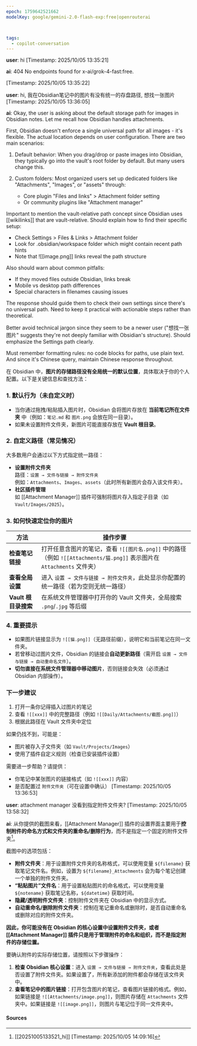 ```yaml
---
epoch: 1759642521662
modelKey: google/gemini-2.0-flash-exp:free|openrouterai



tags:
  - copilot-conversation
---
```


**user**: hi
[Timestamp: 2025/10/05 13:35:21]

**ai**: 404 No endpoints found for x-ai/grok-4-fast:free.


[Timestamp: 2025/10/05 13:35:22]

**user**: hi, 我在Obsidian笔记中的图片有没有统一的存盘路径, 想找一张图片
[Timestamp: 2025/10/05 13:36:05]

**ai**: <think>Okay, the user is asking about the default storage path for images in Obsidian notes. Let me recall how Obsidian handles attachments.

First, Obsidian doesn't enforce a single universal path for all images - it's flexible. The actual location depends on user configuration. There are two main scenarios:

1) Default behavior: When you drag/drop or paste images into Obsidian, they typically go into the vault's root folder by default. But many users change this.

2) Custom folders: Most organized users set up dedicated folders like "Attachments", "Images", or "assets" through:
   - Core plugin "Files and links" > Attachment folder setting
   - Or community plugins like "Attachment manager"

Important to mention the vault-relative path concept since Obsidian uses [[wikilinks]] that are vault-relative. Should explain how to find their specific setup:

- Check Settings > Files & Links > Attachment folder
- Look for .obsidian/workspace folder which might contain recent path hints
- Note that ![[image.png]] links reveal the path structure

Also should warn about common pitfalls:
- If they moved files outside Obsidian, links break
- Mobile vs desktop path differences
- Special characters in filenames causing issues

The response should guide them to check their own settings since there's no universal path. Need to keep it practical with actionable steps rather than theoretical.

Better avoid technical jargon since they seem to be a newer user ("想找一张图片" suggests they're not deeply familiar with Obsidian's structure). Should emphasize the Settings path clearly.

Must remember formatting rules: no code blocks for paths, use plain text. And since it's Chinese query, maintain Chinese response throughout.
</think>

在 Obsidian 中，**图片的存储路径没有全局统一的默认位置**，具体取决于你的个人配置。以下是关键信息和查找方法：

### 1. **默认行为（未自定义时）**
   - 当你通过拖拽/粘贴插入图片时，Obsidian 会将图片存放在 **当前笔记所在文件夹** 中（例如：`笔记.md` 和 `图片.png` 会放在同一目录）。
   - 如果未设置附件文件夹，新图片可能直接存放在 **Vault 根目录**。

### 2. **自定义路径（常见情况）**
   大多数用户会通过以下方式指定统一路径：
   - **设置附件文件夹**  
     路径：`设置 → 文件与链接 → 附件文件夹`  
     例如：`Attachments`、`Images`、`assets`（此时所有新图片会存入该文件夹）。
   - **社区插件管理**  
     如 [[Attachment Manager]] 插件可强制将图片存入指定子目录（如 `Vault/Images/2025`）。

### 3. **如何快速定位你的图片**
   | 方法                | 操作步骤                                                                 |
   |---------------------|--------------------------------------------------------------------------|
   | **检查笔记链接**     | 打开任意含图片的笔记，查看 `![[图片名.png]]` 中的路径（例如 `![[Attachments/猫.png]]` 表示图片在 `Attachments` 文件夹） |
   | **查看全局设置**     | 进入 `设置 → 文件与链接 → 附件文件夹`，此处显示你配置的统一路径（若为空则无统一路径） |
   | **Vault 根目录搜索** | 在系统文件管理器中打开你的 Vault 文件夹，全局搜索 `.png`/`.jpg` 等后缀 |

### 4. **重要提示**
   - 如果图片链接显示为 `![[猫.png]]`（无路径前缀），说明它和当前笔记在同一文件夹。
   - 若曾移动过图片文件，Obsidian 的链接会**自动更新路径**（需开启 `设置 → 文件与链接 → 自动重命名文件`）。
   - **切勿直接在系统文件管理器中移动图片**，否则链接会失效（必须通过 Obsidian 内部操作）。

### 下一步建议
1. 打开一条你记得插入过图片的笔记
2. 查看 `![[xxx]]` 中的完整路径（例如 `![[Daily/Attachments/截图.png]]`）
3. 根据此路径在 Vault 文件夹中定位

如果仍找不到，可能是：
- 图片被存入子文件夹（如 `Vault/Projects/Images`）
- 使用了插件自定义规则（检查已安装插件设置）

需要进一步帮助？请提供：
- 你笔记中某张图片的链接格式（如 `![[xxx]]` 内容）
- 是否配置过 `附件文件夹`（可在设置中确认）
[Timestamp: 2025/10/05 13:36:53]

**user**: attachment manager 没看到指定附件文件夹?
[Timestamp: 2025/10/05 13:58:32]

**ai**: 从你提供的截图来看，[[Attachment Manager]] 插件的设置界面主要用于**控制附件的命名方式和文件夹的重命名/删除行为**，而不是指定一个固定的附件文件夹[^1]。

截图中的选项包括：

*   **附件文件夹**：用于设置附件文件夹的名称格式，可以使用变量 `${filename}` 获取笔记文件名。例如，设置为 `${filename}_Attachments` 会为每个笔记创建一个单独的附件文件夹。
*   **“粘贴图片”文件名**：用于设置粘贴图片的命名格式，可以使用变量 `${notename}` 获取笔记名称，`${datetime}` 获取时间。
*   **隐藏/透明附件文件夹**：控制附件文件夹在 Obsidian 中的显示方式。
*   **自动重命名/删除附件文件夹**：控制在笔记重命名或删除时，是否自动重命名或删除对应的附件文件夹。

**因此，你可能没有在 Obsidian 的核心设置中设置附件文件夹，或者 [[Attachment Manager]] 插件只是用于管理附件的命名和组织，而不是指定附件的存储位置。**

要确认附件的实际存储位置，请按照以下步骤操作：

1.  **检查 Obsidian 核心设置**：进入 `设置 → 文件与链接 → 附件文件夹`，查看此处是否设置了附件文件夹。如果设置了，所有新添加的附件都会存储在该文件夹中。
2.  **查看笔记中的图片链接**：打开包含图片的笔记，查看图片链接的格式。例如，如果链接是 `![[Attachments/image.png]]`，则图片存储在 `Attachments` 文件夹中。如果链接是 `![[image.png]]`，则图片与笔记位于同一文件夹中。

#### Sources
[^1]: [[20251005133521_hi]]
[Timestamp: 2025/10/05 14:09:16]